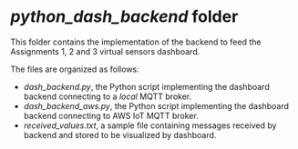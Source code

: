 <h1><em>python_dash_backend</em> folder</h1>

<p>This folder contains the implementation of the backend to feed the Assignments 1, 2 and 3 virtual sensors dashboard.
</p>
<p>The files are organized as follows:
<ul>
<li><em>dash_backend.py</em>, the Python script implementing the dashboard backend connecting to a <em>local</em> MQTT
broker.</li>
<li><em>dash_backend_aws.py</em>, the Python script implementing the dashboard backend connecting to AWS IoT MQTT 
broker.</li>
<li><em>received_values.txt</em>, a sample file containing messages received by backend and stored to be visualized by 
dashboard.</li>
</ul></p>